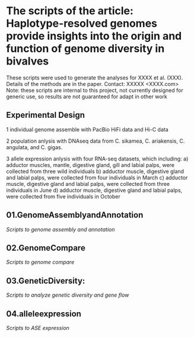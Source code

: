 # The scripts of the article: Haplotype-resolved genomes provide insights into the origin and function of genome diversity in bivalves
These scripts were used to generate the analyses for XXXX et al. (XXX).
Details of the methods are in the paper.
Contact: XXXXX <XXXX.com>
Note: these scripts are internal to this project, not currently designed for generic use, so results are not guaranteed for adapt in other work


## Experimental Design
1 individual genome assemble with PacBio HiFi data and Hi-C data

2 population anlysis with DNAseq data from C. sikamea, C. ariakensis, C. angulata, and C. gigas.

3 allele expression anlysis with four RNA-seq datasets, which including:
 a) adductor muscles, mantle, digestive gland, gill and labial palps, were collected from three wild individuals
 b) adductor muscle, digestive gland and labial palps, were collected from four individuals in March
 c) adductor muscle, digestive gland and labial palps, were collected from three individuals in June 
 d) adductor muscle, digestive gland and labial palps, were collected from five individuals in October


## 01.GenomeAssemblyandAnnotation
*Scripts to genome assembly and annotation*

## 02.GenomeCompare
*Scripts to genome compare*

## 03.GeneticDiversity:
*Scripts to analyze genetic diversity and gene flow*

## 04.alleleexpression
*Scripts to ASE expression*
